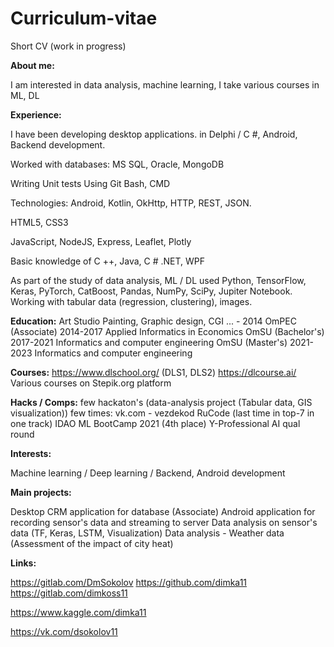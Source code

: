 # Curriculum-vitae
Short CV (work in progress)

**About me:**

I am interested in data analysis, machine learning, I take various courses in ML, DL

**Experience:**


I have been developing desktop applications.
in Delphi / C #, Android, Backend development.

Worked with databases: MS SQL, Oracle, MongoDB

Writing Unit tests
Using Git
Bash, CMD

Technologies:
Android, Kotlin, OkHttp, HTTP, REST, JSON.

HTML5, CSS3

JavaScript, NodeJS, Express, Leaflet, Plotly

Basic knowledge of C ++, Java, C # .NET, WPF

As part of the study of data analysis, ML / DL used Python, TensorFlow, Keras, PyTorch, CatBoost, Pandas, NumPy, SciPy, Jupiter Notebook.
Working with tabular data (regression, clustering), images.

**Education:**
Art Studio Painting, Graphic design, CGI ... - 2014
OmPEC (Associate) 2014-2017 Applied Informatics in Economics
OmSU (Bachelor's) 2017-2021 Informatics and computer engineering
OmSU (Master's)  2021-2023 Informatics and computer engineering

**Courses:**
https://www.dlschool.org/ (DLS1, DLS2)
https://dlcourse.ai/
Various courses on Stepik.org platform

**Hacks / Comps:**
few hackaton's (data-analysis project (Tabular data, GIS visualization))
few times: vk.com - vezdekod
RuCode (last time in top-7 in one track)
IDAO ML BootCamp 2021 (4th place)
Y-Professional AI qual round

**Interests:**

Machine learning / Deep learning / Backend, Android development

**Main projects:**

Desktop CRM application for database (Associate)
Android application for recording sensor's data and streaming to server
Data analysis on sensor's data (TF, Keras, LSTM, Visualization)
Data analysis - Weather data (Assessment of the impact of city heat)

**Links:**

https://gitlab.com/DmSokolov
https://github.com/dimka11
https://gitlab.com/dimkoss11

https://www.kaggle.com/dimka11

https://vk.com/dsokolov11
